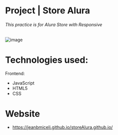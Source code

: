 # Project | Store Alura

###### This practice is for Alura Store with Responsive

![image](https://user-images.githubusercontent.com/92497107/201480233-e6901c61-eb53-4058-b9af-b912f4186493.png)

# Technologies used:

Frontend:
- JavaScript
- HTML5
- CSS

# Website

- https://jeanbmiceli.github.io/storeAlura.github.io/
